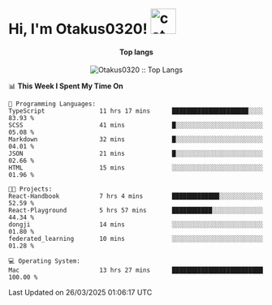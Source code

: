 <h1> Hi, I'm Otakus0320! <img src="https://media.giphy.com/media/mGcNjsfWAjY5AEZNw6/giphy.gif" width="50" alt="cat"></h1>

<h4 align="center">Top langs</h4>

<p align="center"><img src="https://github-readme-stats.vercel.app/api/top-langs/?username=Otakus0320&langs_count=10&theme=tokyonight&layout=compact&timestamp={{random_number}}" alt="Otakus0320 :: Top Langs" /></p>

<!--START_SECTION:waka-->
📊 **This Week I Spent My Time On** 

```text
💬 Programming Languages: 
TypeScript               11 hrs 17 mins      █████████████████████░░░░   83.93 % 
SCSS                     41 mins             █░░░░░░░░░░░░░░░░░░░░░░░░   05.08 % 
Markdown                 32 mins             █░░░░░░░░░░░░░░░░░░░░░░░░   04.01 % 
JSON                     21 mins             █░░░░░░░░░░░░░░░░░░░░░░░░   02.66 % 
HTML                     15 mins             ░░░░░░░░░░░░░░░░░░░░░░░░░   01.96 % 

🐱‍💻 Projects: 
React-Handbook           7 hrs 4 mins        █████████████░░░░░░░░░░░░   52.59 % 
React-Playground         5 hrs 57 mins       ███████████░░░░░░░░░░░░░░   44.34 % 
dongji                   14 mins             ░░░░░░░░░░░░░░░░░░░░░░░░░   01.80 % 
federated_learning       10 mins             ░░░░░░░░░░░░░░░░░░░░░░░░░   01.28 % 

💻 Operating System: 
Mac                      13 hrs 27 mins      █████████████████████████   100.00 % 
```


 Last Updated on 26/03/2025 01:06:17 UTC
<!--END_SECTION:waka-->
